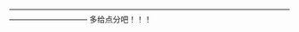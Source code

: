 ﻿——————————————————————————————————————————————
                                          多给点分吧！！！                                                                                  